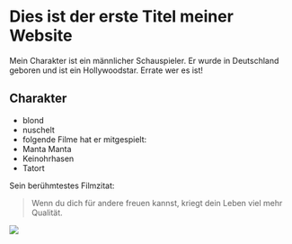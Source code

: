 # Dies ist der erste Titel meiner Website

Mein Charakter ist ein männlicher Schauspieler. Er wurde in Deutschland geboren und ist ein Hollywoodstar.
Errate wer es ist!

## Charakter
* blond
* nuschelt
* folgende Filme hat er mitgespielt:
 * Manta Manta
 * Keinohrhasen
 * Tatort




Sein berühmtestes Filmzitat:
> Wenn du dich für andere freuen kannst, 
> kriegt dein Leben viel mehr Qualität.

<img src="https://image.gala.de/20518818/2x3-620-930/2fdbab96e1fb91e2c7db381461c3d97c/Bv/til-schweiger-ge--6270538-.jpg"/>